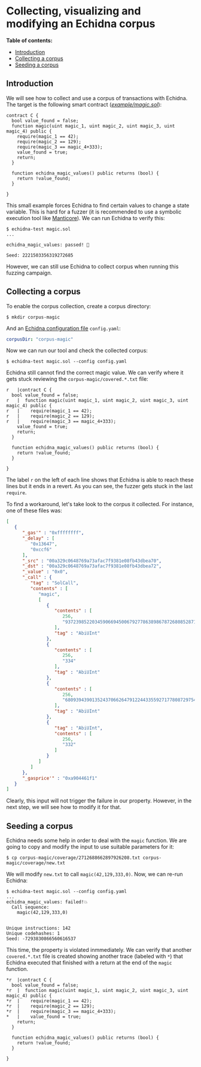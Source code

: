 # Collecting, visualizing and modifying an Echidna corpus

**Table of contents:**

- [Introduction](#introduction)
- [Collecting a corpus](#collecting-a-corpus)
- [Seeding a corpus](#seeding-a-corpus)

## Introduction

We will see how to collect and use a corpus of transactions with Echidna. The target is the following smart contract (*[example/magic.sol](./example/magic.sol)*):

```Solidity
contract C {
  bool value_found = false;
  function magic(uint magic_1, uint magic_2, uint magic_3, uint magic_4) public {
    require(magic_1 == 42);
    require(magic_2 == 129);
    require(magic_3 == magic_4+333);
    value_found = true;
    return;
  }

  function echidna_magic_values() public returns (bool) {
    return !value_found;
  }

}
```

This small example forces Echidna to find certain values to change a state variable. This is hard for a fuzzer
(it is recommended to use a symbolic execution tool like [Manticore](https://github.com/trailofbits/manticore)).
We can run Echidna to verify this:

```
$ echidna-test magic.sol 
...

echidna_magic_values: passed! 🎉

Seed: 2221503356319272685
```

However, we can still use Echidna to collect corpus when running this fuzzing campaign.

## Collecting a corpus

To enable the corpus collection, create a corpus directory:

```
$ mkdir corpus-magic
```

And an [Echidna configuration file](https://github.com/crytic/echidna/wiki/Config) `config.yaml`:

```yaml
corpusDir: "corpus-magic"
```

Now we can run our tool and check the collected corpus:

```
$ echidna-test magic.sol --config config.yaml 
```

Echidna still cannot find the correct magic value. We can verify where it gets stuck reviewing the `corpus-magic/covered.*.txt` file:

```
r   |contract C {
  bool value_found = false;
r   |  function magic(uint magic_1, uint magic_2, uint magic_3, uint magic_4) public {
r   |    require(magic_1 == 42);
r   |    require(magic_2 == 129);
r   |    require(magic_3 == magic_4+333);
    value_found = true;
    return;
  }

  function echidna_magic_values() public returns (bool) {
    return !value_found;
  }

}
```

The label `r` on the left of each line shows that Echidna is able to reach these lines but it ends in a revert. 
As you can see, the fuzzer gets stuck in the last `require`.

To find a workaround, let's take look to the corpus it collected. For instance, one of these files was:

```json
[
   {
      "_gas'" : "0xffffffff",
      "_delay" : [
         "0x13647",
         "0xccf6"
      ],
      "_src" : "00a329c0648769a73afac7f9381e08fb43dbea70",
      "_dst" : "00a329c0648769a73afac7f9381e08fb43dbea72",
      "_value" : "0x0",
      "_call" : {
         "tag" : "SolCall",
         "contents" : [
            "magic",
            [
               {
                  "contents" : [
                     256,
                     "93723985220345906694500679277863898678726808528711107336895287282192244575836"
                  ],
                  "tag" : "AbiUInt"
               },
               {
                  "contents" : [
                     256,
                     "334"
                  ],
                  "tag" : "AbiUInt"
               },
               {
                  "contents" : [
                     256,
                     "68093943901352437066264791224433559271778087297543421781073458233697135179558"
                  ],
                  "tag" : "AbiUInt"
               },
               {
                  "tag" : "AbiUInt",
                  "contents" : [
                     256,
                     "332"
                  ]
               }
            ]
         ]
      },
      "_gasprice'" : "0xa904461f1"
   }
]
```

Clearly, this input will not trigger the failure in our property. However, in the next step, we will see how to modify it for that.

## Seeding a corpus

Echidna needs some help in order to deal with the `magic` function. We are going to copy and modify the input to use suitable
parameters for it:

```
$ cp corpus-magic/coverage/2712688662897926208.txt corpus-magic/coverage/new.txt
```

We will modify `new.txt` to call `magic(42,129,333,0)`. Now, we can re-run Echidna:

```
$ echidna-test magic.sol --config config.yaml 
...
echidna_magic_values: failed!💥  
  Call sequence:
    magic(42,129,333,0)


Unique instructions: 142
Unique codehashes: 1
Seed: -7293830866560616537

```

This time, the property is violated inmmediately. We can verify that another `covered.*.txt` file is created showing another trace (labeled with `*`) that Echidna executed that finished with a return at the end of the `magic` function.

```
*r  |contract C {
  bool value_found = false;
*r  |  function magic(uint magic_1, uint magic_2, uint magic_3, uint magic_4) public {
*r  |    require(magic_1 == 42);
*r  |    require(magic_2 == 129);
*r  |    require(magic_3 == magic_4+333);
*   |    value_found = true;
    return;
  }

  function echidna_magic_values() public returns (bool) {
    return !value_found;
  }

}
```
